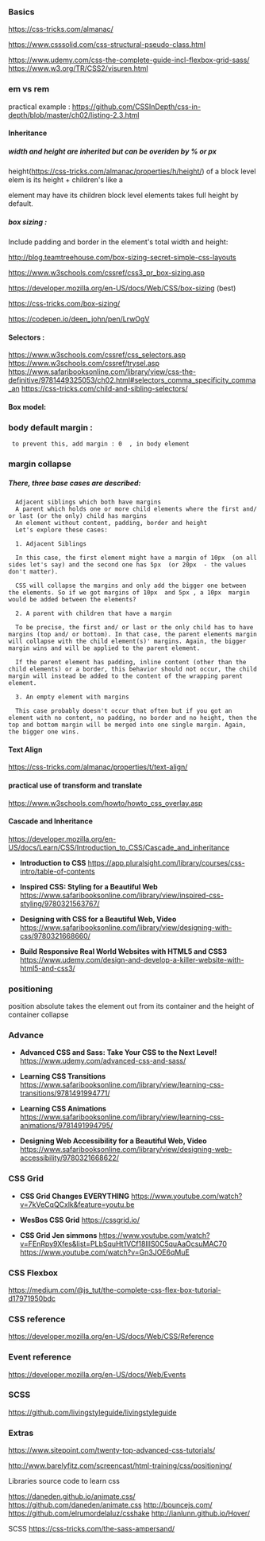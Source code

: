 

### Basics

https://css-tricks.com/almanac/

https://www.csssolid.com/css-structural-pseudo-class.html

https://www.udemy.com/css-the-complete-guide-incl-flexbox-grid-sass/
https://www.w3.org/TR/CSS2/visuren.html

### em vs rem 

practical example :
https://github.com/CSSInDepth/css-in-depth/blob/master/ch02/listing-2.3.html

#### Inheritance

  ##### width and height are inherited but can be overiden by % or px
  
   height(https://css-tricks.com/almanac/properties/h/height/) of a block level elem is its height + children's like a <section> element may have its children
 block level elements takes full height by default.
  
  ##### box sizing :
  Include padding and border in the element's total width and height:
  
 http://blog.teamtreehouse.com/box-sizing-secret-simple-css-layouts
 
 https://www.w3schools.com/cssref/css3_pr_box-sizing.asp
 
 https://developer.mozilla.org/en-US/docs/Web/CSS/box-sizing (best)
 
 https://css-tricks.com/box-sizing/
 
 https://codepen.io/deen_john/pen/LrwOgV
 
 
#### Selectors :

 https://www.w3schools.com/cssref/css_selectors.asp
 https://www.w3schools.com/cssref/trysel.asp
https://www.safaribooksonline.com/library/view/css-the-definitive/9781449325053/ch02.html#selectors_comma_specificity_comma_an
https://css-tricks.com/child-and-sibling-selectors/

#### Box model:
  
  ### body default margin :
     to prevent this, add margin : 0  , in body element
     
  ### margin collapse
     
   ##### There, three base cases are described:
     

      Adjacent siblings which both have margins
      A parent which holds one or more child elements where the first and/ or last (or the only) child has margins
      An element without content, padding, border and height
      Let's explore these cases:

      1. Adjacent Siblings

      In this case, the first element might have a margin of 10px  (on all sides let's say) and the second one has 5px  (or 20px  - the values don't matter).

      CSS will collapse the margins and only add the bigger one between the elements. So if we got margins of 10px  and 5px , a 10px  margin would be added between the elements?

      2. A parent with children that have a margin

      To be precise, the first and/ or last or the only child has to have margins (top and/ or bottom). In that case, the parent elements margin will collapse with the child element(s)' margins. Again, the bigger margin wins and will be applied to the parent element.

      If the parent element has padding, inline content (other than the child elements) or a border, this behavior should not occur, the child margin will instead be added to the content of the wrapping parent element.

      3. An empty element with margins

      This case probably doesn't occur that often but if you got an element with no content, no padding, no border and no height, then the top and bottom margin will be merged into one single margin. Again, the bigger one wins.


#### Text Align
https://css-tricks.com/almanac/properties/t/text-align/
  
#### practical use of transform and translate
https://www.w3schools.com/howto/howto_css_overlay.asp

#### Cascade and Inheritance
https://developer.mozilla.org/en-US/docs/Learn/CSS/Introduction_to_CSS/Cascade_and_inheritance


- **Introduction to CSS**
https://app.pluralsight.com/library/courses/css-intro/table-of-contents

- **Inspired CSS: Styling for a Beautiful Web**
https://www.safaribooksonline.com/library/view/inspired-css-styling/9780321563767/

- **Designing with CSS for a Beautiful Web, Video**
https://www.safaribooksonline.com/library/view/designing-with-css/9780321668660/

- **Build Responsive Real World Websites with HTML5 and CSS3**
https://www.udemy.com/design-and-develop-a-killer-website-with-html5-and-css3/


### positioning

position absolute takes the element out from its container and the height of container collapse


### Advance


- **Advanced CSS and Sass: Take Your CSS to the Next Level!**
https://www.udemy.com/advanced-css-and-sass/


- **Learning CSS Transitions**
https://www.safaribooksonline.com/library/view/learning-css-transitions/9781491994771/

- **Learning CSS Animations**
https://www.safaribooksonline.com/library/view/learning-css-animations/9781491994795/


- **Designing Web Accessibility for a Beautiful Web, Video**
https://www.safaribooksonline.com/library/view/designing-web-accessibility/9780321668622/


### CSS Grid

- **CSS Grid Changes EVERYTHING**
https://www.youtube.com/watch?v=7kVeCqQCxlk&feature=youtu.be

- **WesBos CSS Grid**
https://cssgrid.io/

- **CSS Grid Jen simmons**
https://www.youtube.com/watch?v=FEnRpy9Xfes&list=PLbSquHt1VCf18lllS0C5quAaOcsuMAC70
https://www.youtube.com/watch?v=Gn3JOE6qMuE








### CSS Flexbox
https://medium.com/@js_tut/the-complete-css-flex-box-tutorial-d17971950bdc

### CSS reference
https://developer.mozilla.org/en-US/docs/Web/CSS/Reference

### Event reference
https://developer.mozilla.org/en-US/docs/Web/Events

### SCSS

https://github.com/livingstyleguide/livingstyleguide


### Extras

https://www.sitepoint.com/twenty-top-advanced-css-tutorials/


http://www.barelyfitz.com/screencast/html-training/css/positioning/



Libraries source code to learn css

https://daneden.github.io/animate.css/
https://github.com/daneden/animate.css
http://bouncejs.com/
https://github.com/elrumordelaluz/csshake
http://ianlunn.github.io/Hover/




SCSS 
https://css-tricks.com/the-sass-ampersand/





